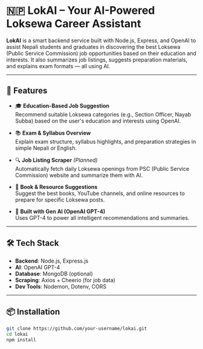 # 🇳🇵 LokAI – Your AI-Powered Loksewa Career Assistant

**LokAI** is a smart backend service built with Node.js, Express, and OpenAI to assist Nepali students and graduates in discovering the best Loksewa (Public Service Commission) job opportunities based on their education and interests. It also summarizes job listings, suggests preparation materials, and explains exam formats — all using AI.

---

## 🚀 Features

- 🎓 **Education-Based Job Suggestion**  
  Recommend suitable Loksewa categories (e.g., Section Officer, Nayab Subba) based on the user's education and interests using OpenAI.

- 📚 **Exam & Syllabus Overview**  
  Explain exam structure, syllabus highlights, and preparation strategies in simple Nepali or English.

- 🔍 **Job Listing Scraper** *(Planned)*  
  Automatically fetch daily Loksewa openings from PSC (Public Service Commission) website and summarize them with AI.

- 📘 **Book & Resource Suggestions**  
  Suggest the best books, YouTube channels, and online resources to prepare for specific Loksewa posts.

- 🧠 **Built with Gen AI (OpenAI GPT-4)**  
  Uses GPT-4 to power all intelligent recommendations and summaries.

---

## 🛠️ Tech Stack

- **Backend**: Node.js, Express.js
- **AI**: OpenAI GPT-4
- **Database**: MongoDB (optional)
- **Scraping**: Axios + Cheerio (for job data)
- **Dev Tools**: Nodemon, Dotenv, CORS

---

## 📦 Installation

```bash
git clone https://github.com/your-username/lokai.git
cd lokai
npm install

